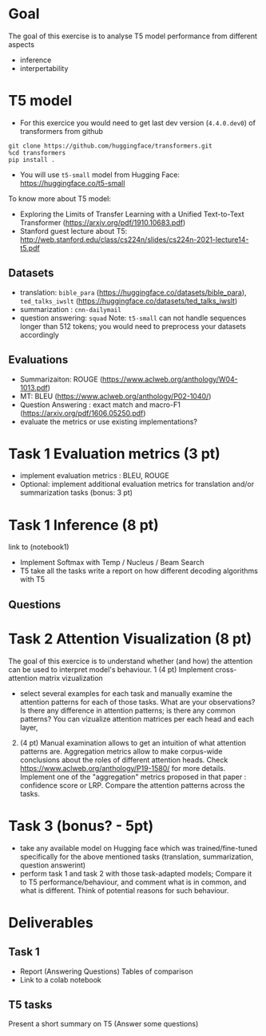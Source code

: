 # Goal
The goal of this exercise is to analyse T5 model performance from different aspects
 - inference
 - interpertability

# T5 model
 - For this exercice you would need to get last dev version (`4.4.0.dev0`) of transformers from github
 
 ```
 git clone https://github.com/huggingface/transformers.git
 %cd transformers
 pip install .
```
 - You will use `t5-small` model from Hugging Face: https://huggingface.co/t5-small
 
 To know more about T5 model: 
  - Exploring the Limits of Transfer Learning with a Unified Text-to-Text Transformer (https://arxiv.org/pdf/1910.10683.pdf)
  - Stanford guest lecture about T5: http://web.stanford.edu/class/cs224n/slides/cs224n-2021-lecture14-t5.pdf
  
## Datasets
- translation: `bible_para` (https://huggingface.co/datasets/bible_para), `ted_talks_iwslt` (https://huggingface.co/datasets/ted_talks_iwslt) 
- summarization : `cnn-dailymail` 
- question answering: `squad`
Note: `t5-small` can not handle sequences longer than 512 tokens; you would need to preprocess your datasets accordingly

## Evaluations
- Summarizaiton: ROUGE (https://www.aclweb.org/anthology/W04-1013.pdf)
- MT: BLEU (https://www.aclweb.org/anthology/P02-1040/)
- Question Answering : exact match and macro-F1 (https://arxiv.org/pdf/1606.05250.pdf) 
- evaluate the metrics or use existing implementations?
 
# Task 1 Evaluation metrics (3 pt)
 - implement evaluation metrics : BLEU, ROUGE
 - Optional: implement additional evaluation metrics for translation and/or summarization tasks (bonus: 3 pt)
 
# Task 1 Inference (8 pt)
link to (notebook1)
- Implement Softmax with Temp / Nucleus / Beam Search
- T5 take all the tasks write a report on how different decoding algorithms with T5
 
## Questions

# Task 2 Attention Visualization (8 pt) 

The goal of this exercice is to understand whether (and how) the attention can be used to interpret model's behaviour. 
1  (4 pt) Implement cross-attention matrix vizualization
  -  select several examples for each task and manually examine the attention patterns for each of those tasks. What are your observations? Is there any difference in attention patterns; is there any common patterns?  You can vizualize attention matrices per each head and each layer, 
2.  (4 pt) Manual examination allows to get an intuition of what attention patterns are. Aggregation metrics allow to make corpus-wide conclusions about the roles of different attention heads. Check https://www.aclweb.org/anthology/P19-1580/  for more details. Implement one of the "aggregation" metrics proposed in that paper : confidence score or LRP. Compare the attention patterns across the tasks.  
 
 
# Task 3 (bonus? - 5pt)
 - take any available model on Hugging face which was trained/fine-tuned specifically for the above mentioned tasks (translation, summarization, question answerint)
 - perform task 1 and task 2 with those task-adapted models; Compare it to T5 performance/behaviour, and comment what is in common, and what is different. Think of potential reasons for such behaviour.  
# Deliverables


## Task 1 
- Report (Answering Questions) Tables of comparison 
- Link to a colab notebook


## T5 tasks 
Present a short summary on T5  (Answer some questions)
